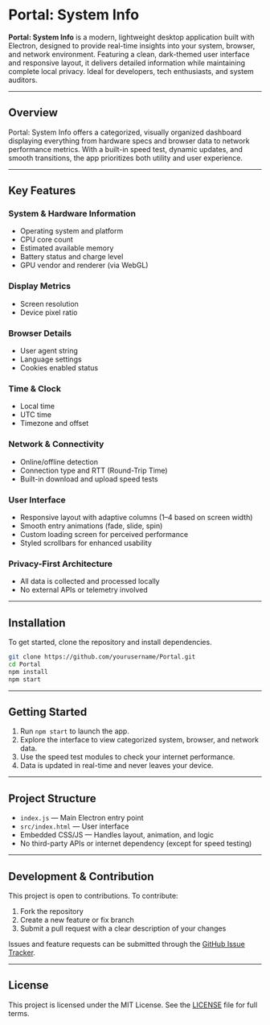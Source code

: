 # Portal: System Info

**Portal: System Info** is a modern, lightweight desktop application built with Electron, designed to provide real-time insights into your system, browser, and network environment. Featuring a clean, dark-themed user interface and responsive layout, it delivers detailed information while maintaining complete local privacy. Ideal for developers, tech enthusiasts, and system auditors.

---

## Overview

Portal: System Info offers a categorized, visually organized dashboard displaying everything from hardware specs and browser data to network performance metrics. With a built-in speed test, dynamic updates, and smooth transitions, the app prioritizes both utility and user experience.

---

## Key Features

### System & Hardware Information
- Operating system and platform
- CPU core count
- Estimated available memory
- Battery status and charge level
- GPU vendor and renderer (via WebGL)

### Display Metrics
- Screen resolution
- Device pixel ratio

### Browser Details
- User agent string
- Language settings
- Cookies enabled status

### Time & Clock
- Local time
- UTC time
- Timezone and offset

### Network & Connectivity
- Online/offline detection
- Connection type and RTT (Round-Trip Time)
- Built-in download and upload speed tests

### User Interface
- Responsive layout with adaptive columns (1–4 based on screen width)
- Smooth entry animations (fade, slide, spin)
- Custom loading screen for perceived performance
- Styled scrollbars for enhanced usability

### Privacy-First Architecture
- All data is collected and processed locally
- No external APIs or telemetry involved

---

## Installation

To get started, clone the repository and install dependencies.

```bash
git clone https://github.com/yourusername/Portal.git
cd Portal
npm install
npm start
```

---

## Getting Started

1. Run `npm start` to launch the app.
2. Explore the interface to view categorized system, browser, and network data.
3. Use the speed test modules to check your internet performance.
4. Data is updated in real-time and never leaves your device.

---

## Project Structure

- `index.js` — Main Electron entry point
- `src/index.html` — User interface
- Embedded CSS/JS — Handles layout, animation, and logic
- No third-party APIs or internet dependency (except for speed testing)

---

## Development & Contribution

This project is open to contributions. To contribute:

1. Fork the repository
2. Create a new feature or fix branch
3. Submit a pull request with a clear description of your changes

Issues and feature requests can be submitted through the [GitHub Issue Tracker](https://github.com/TirupMehta/issues).

---

## License

This project is licensed under the MIT License. See the [LICENSE](./LICENSE) file for full terms.
